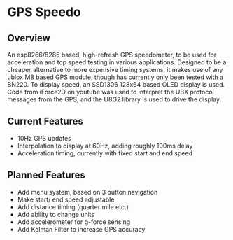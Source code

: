 # GPS Speedo
## Overview
An esp8266/8285 based, high-refresh GPS speedometer, to be used for acceleration and top speed testing in various applications. Designed to be a cheaper alternative to more expensive timing systems, it makes use of any ublox M8 based GPS module, though has currently only been tested with a BN220. To display speed, an SSD1306 128x64 based OLED display is used. Code from iForce2D on youtube was used to interpret the UBX protocol messages from the GPS, and the U8G2 library is used to drive the display.
## Current Features
- 10Hz GPS updates
- Interpolation to display at 60Hz, adding roughly 100ms delay
- Acceleration timing, currently with fixed start and end speed

## Planned Features
- Add menu system, based on 3 button navigation
- Make start/ end speed adjustable
- Add distance timing (quarter mile etc.)
- Add ability to change units
- Add accelerometer for g-force sensing
- Add Kalman Filter to increase GPS accuracy
